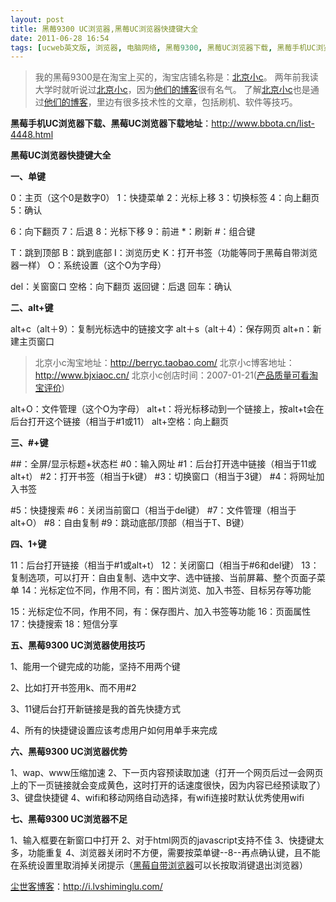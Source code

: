 ```yaml
---
layout: post
title: 黑莓9300 UC浏览器,黑莓UC浏览器快捷键大全
date: 2011-06-28 16:54
tags: [ucweb英文版, 浏览器, 电脑网络, 黑莓9300, 黑莓UC浏览器下载, 黑莓手机UC浏览器下载]
---
```

<blockquote>我的黑莓9300是在淘宝上买的，淘宝店铺名称是：<a href="http://s.click.taobao.com/t_8?e=7HZ5x%2BOzcdM6%2B123jH3djNpi5A%3D%3D&amp;p=mm_14830273_0_0" target="_blank">北京小c</a>。
两年前我读大学时就听说过<a href="http://s.click.taobao.com/t_8?e=7HZ5x%2BOzcdM6%2B123jH3djNpi5A%3D%3D&amp;p=mm_14830273_0_0" target="_blank">北京小c</a>，因为<a href="http://www.bjxiaoc.cn/" target="_blank">他们的博客</a>很有名气。
了解<a href="http://s.click.taobao.com/t_8?e=7HZ5x%2BOzcdM6%2B123jH3djNpi5A%3D%3D&amp;p=mm_14830273_0_0" target="_blank">北京小c</a>也是通过<a href="http://www.bjxiaoc.cn/" target="_blank">他们的博客</a>，里边有很多技术性的文章，包括刷机、软件等技巧。</blockquote>
<strong>黑莓手机UC浏览器下载、黑莓UC浏览器下载地址</strong>：<a href="http://www.bbota.cn/list-4448.html" target="_blank">http://www.bbota.cn/list-4448.html</a>

<strong>黑莓UC浏览器快捷键大全</strong>

<strong>一、单键</strong>

0：主页（这个0是数字0）
1：快捷菜单
2：光标上移
3：切换标签
4：向上翻页
5：确认

6：向下翻页
7：后退
8：光标下移
9：前进
*：刷新
#：组合键

T：跳到顶部
B：跳到底部
I：浏览历史
K：打开书签（功能等同于黑莓自带浏览器一样）
O：系统设置（这个O为字母）

del：关窗窗口
空格：向下翻页
返回键：后退
回车：确认

<strong>二、alt+键</strong>

alt+c（alt＋9）：复制光标选中的链接文字
alt＋s（alt＋4）：保存网页
alt+n：新建主页窗口
<blockquote>北京小c淘宝地址：<a href="http://s.click.taobao.com/t_8?e=7HZ5x%2BOzcdM6%2B123jH3djNpi5A%3D%3D&amp;p=mm_14830273_0_0" target="_blank">http://berryc.taobao.com/</a>
北京小c博客地址：<a href="http://www.bjxiaoc.cn/" target="_blank">http://www.bjxiaoc.cn/</a>
北京小c创店时间：2007-01-21(<a href="http://rate.taobao.com/user-rate-607a8ba2c534d08fc86a189e0cde1635.htm" target="_blank">产品质量可看淘宝评价</a>)</blockquote>


alt+O：文件管理（这个O为字母）
alt+t：将光标移动到一个链接上，按alt+t会在后台打开这个链接（相当于#1或11）
alt+空格：向上翻页

<strong>三、#+键</strong>

##：全屏/显示标题+状态栏
#0：输入网址
#1：后台打开选中链接（相当于11或alt+t）
#2：打开书签（相当于k键）
#3：切换窗口（相当于3键）
#4：将网址加入书签

#5：快捷搜索
#6：关闭当前窗口（相当于del键）
#7：文件管理（相当于alt+O）
#8：自由复制
#9：跳动底部/顶部（相当于T、B键）

<strong>四、1+键</strong>

11：后台打开链接（相当于#1或alt+t）
12：关闭窗口（相当于#6和del键）
13：复制选项，可以打开：自由复制、选中文字、选中链接、当前屏幕、整个页面子菜单
14：光标定位不同，作用不同，有：图片浏览、加入书签、目标另存等功能

15：光标定位不同，作用不同，有：保存图片、加入书签等功能
16：页面属性
17：快捷搜索
18：短信分享

<strong>五、黑莓9300 UC浏览器使用技巧</strong>

1、能用一个键完成的功能，坚持不用两个键

2、比如打开书签用k、而不用#2

3、11键后台打开新链接是我的首先快捷方式

4、所有的快捷键设置应该考虑用户如何用单手来完成

<strong>六、黑莓9300 UC浏览器优势</strong>

1、wap、www压缩加速
2、下一页内容预读取加速（打开一个网页后过一会网页上的下一页链接就会变成黄色，这时打开的话速度很快，因为内容已经预读取了）
3、键盘快捷键
4、wifi和移动网络自动选择，有wifi连接时默认优秀使用wifi

<strong>七、黑莓9300 UC浏览器不足</strong>

1、输入框要在新窗口中打开
2、对于html网页的javascript支持不佳
3、快捷键太多，功能重复
4、浏览器关闭时不方便，需要按菜单键--8--再点确认键，且不能在系统设置里取消掉关闭提示（<a href="http://i.lvshiminglu.com/blog/746.html" target="_blank">黑莓自带浏览器</a>可以长按取消键退出浏览器）

<a href="http://i.lvshiminglu.com/">尘世客博客</a>：<a href="http://i.lvshiminglu.com/">http://i.lvshiminglu.com/</a>

